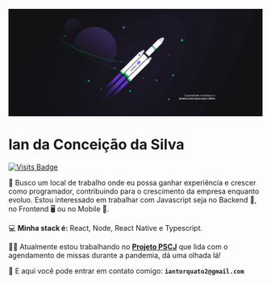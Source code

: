 <p align="center"> <img  align="center" src=" https://github.com/IanTorquato/IanTorquato/blob/master/1%20-%20NLW%20%2302%20-%202560x1080.jpg?raw=true"/> </p>

<h1> Ian da Conceição da Silva </h1>

[![Visits Badge](https://badges.pufler.dev/visits/IanTorquato/IanTorquato)](https://github.com/IanTorquato)

:office: Busco um local de trabalho onde eu possa ganhar experiência e crescer como programador, contribuindo para o crescimento da empresa enquanto evoluo.
Estou interessado em trabalhar com Javascript seja no Backend :file_folder:, no Frontend :desktop_computer: ou no Mobile :iphone:. <br/>

💻 **Minha stack é:** React, Node, React Native e Typescript.

:man_technologist: Atualmente estou trabalhando no **[Projeto PSCJ](https://github.com/IanTorquato/Projeto_PSCJ-Web)** que lida com o agendamento de missas durante a pandemia, dá uma olhada lá!

:speech_balloon: E aqui você pode entrar em contato comigo: **`iantorquato2@gmail.com`**
